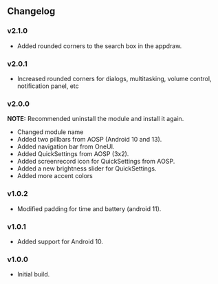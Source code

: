 ## Changelog

### v2.1.0
- Added rounded corners to the search box in the appdraw.

### v2.0.1
- Increased rounded corners for dialogs, multitasking, volume control, notification panel, etc

### v2.0.0
**NOTE:** Recommended uninstall the module and install it again.

- Changed module name
- Added two pillbars from AOSP (Android 10 and 13).
- Added navigation bar from OneUI.
- Added QuickSettings from AOSP (3x2).
- Added screenrecord icon for QuickSettings from AOSP.
- Added a new brightness slider for QuickSettings.
- Added more accent colors

### v1.0.2
- Modified padding for time and battery (android 11).

### v1.0.1
- Added support for Android 10.

### v1.0.0
- Initial build.